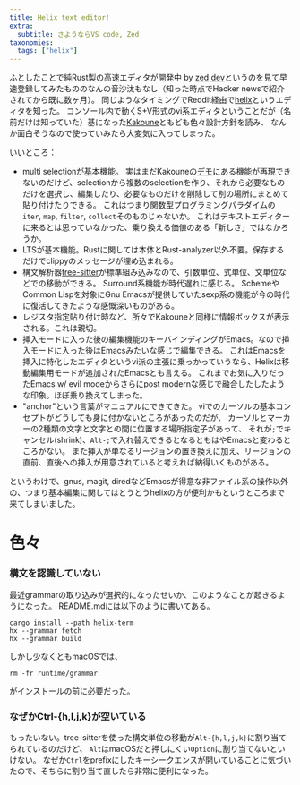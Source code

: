 ```yaml
---
title: Helix text editor!
extra:
  subtitle: さようならVS code, Zed
taxonomies:
  tags: ["helix"]
---
```

ふとしたことで純Rust製の高速エディタが開発中 by [zed.dev](https://zed.dev)というのを見て早速登録してみたもののなんの音沙汰もなし（知った時点でHacker newsで紹介されてから既に数ヶ月）。
同じようなタイミングでReddit経由で[helix](https://docs.helix-editor.com/)というエディタを知った。
コンソール内で動くS+V形式のvi系エディタということだが（名前だけは知っていた）基になった[Kakoune](https://kakoune.org)ともども色々設計方針を読み、
なんか面白そうなので使っていみたら大変気に入ってしまった。

いいところ：
- multi selectionが基本機能。
  実はまだKakouneの[デモ](https://kakoune.org/why-kakoune/video/regroup.webm)にある機能が再現できないのだけど、selectionから複数のselectionを作り、それから必要なものだけを選択し、編集したり、必要なものだけを削除して別の場所にまとめて貼り付けたりできる。
  これはつまり関数型プログラミングパラダイムの`iter`, `map`, `filter`, `collect`そのものじゃないか。
  これはテキストエディターに来るとは思っていなかった、乗り換える価値のある「新しさ」ではなかろうか。
- LTSが基本機能。Rustに関しては本体とRust-analyzer以外不要。保存するだけでclippyのメッセージが埋め込まれる。
- 構文解析器[tree-sitter](https://github.com/tree-sitter/tree-sitter)が標準組み込みなので、引数単位、式単位、文単位などでの移動ができる。
  Surround系機能が時代遅れに感じる。
  SchemeやCommon Lispを対象にGnu Emacsが提供していたsexp系の機能が今の時代に復活してきたような感慨深いものがある。
- レジスタ指定貼り付け時など、所々でKakouneと同様に情報ボックスが表示される。これは親切。
- 挿入モードに入った後の編集機能のキーバインディングがEmacs。なので挿入モードに入った後はEmacsみたいな感じで編集できる。
  これはEmacsを挿入に特化したエディタというvi派の主張に乗っかっていうなら、Helixは移動編集用モードが追加されたEmacsとも言える。
  これまでお気に入りだったEmacs w/ evil modeからさらにpost modernな感じで融合したしたような印象。ほぼ乗り換えてしまった。
- "anchor"という言葉がマニュアルにできてきた。
  viでのカーソルの基本コンセプトがどうしても身に付かないところがあったのだが、
  カーソルとマーカーの2種類の文字と文字との間に位置する場所指定子があって、
  それが`;`でキャンセル(shrink)、`Alt-;`で入れ替えできるとなるともはやEmacsと変わるところがない。
  また挿入が単なるリージョンの置き換えに加え、リージョンの直前、直後への挿入が用意されていると考えれば納得いくものがある。

というわけで、gnus, magit, diredなどEmacsが得意な非ファイル系の操作以外の、つまり基本編集に関してはとうとうhelixの方が便利かもというところまで来てしまいました。

# 色々

### 構文を認識していない

最近grammarの取り込みが選択的になったせいか、このようなことが起きるようになった。
README.mdには以下のように書いてある。
```
cargo install --path helix-term
hx --grammar fetch
hx --grammar build
```

しかし少なくともmacOSでは、
```
rm -fr runtime/grammar
```
がインストールの前に必要だった。

### なぜかCtrl-{h,l,j,k}が空いている

もったいない。tree-sitterを使った構文単位の移動が`Alt-{h,l,j,k}`に割り当てられているのだけど、
`Alt`はmacOSだと押しにくい`Option`に割り当てないといけない。
なぜか`Ctrl`をprefixにしたキーシークエンスが開いていることに気づいたので、そちらに割り当て直したら非常に便利になった。
